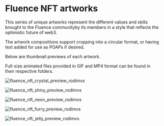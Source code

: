 # Fluence NFT artworks

This series of unique artworks represent the different values and skills brought to the Fluence communityby its members in a style that reflects the optimistic future of web3.  

The artwork compositions support cropping into a circular format, or having text added for use as POAPs if desired. 

Below are thumbnail previews of each artwork. 

Full-size animated files provided in GIF and MP4 format can be found in their respective folders.



![fluence_nft_crystal_preview_rodimvs](https://user-images.githubusercontent.com/24501107/157205738-d3c9742f-6828-447c-b2b2-6449c5c08b76.gif)

![fluence_nft_shiny_preview_rodimvs](https://user-images.githubusercontent.com/24501107/157205915-b58e77b5-f037-42d5-9e73-6cceb66d3c54.gif)

![fluence_nft_neon_preview_rodimvs](https://user-images.githubusercontent.com/24501107/157206081-6deadd66-3eb1-45ab-a583-0587404bbbd4.gif)

![fluence_nft_furry_preview_rodimvs](https://user-images.githubusercontent.com/24501107/157313738-01c2618c-faa9-4652-89ee-5d0a56413a41.gif)

![fluence_nft_jelly_preview_rodimvs](https://user-images.githubusercontent.com/24501107/157347926-2fe9b138-2785-4fe0-be0d-d875c275b41b.gif)

